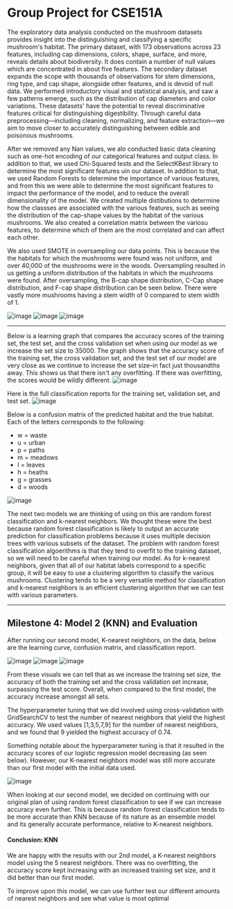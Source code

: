 # Group Project for CSE151A

The exploratory data analysis conducted on the mushroom datasets provides insight into the distinguishing and classifying a specific mushroom's habitat. The primary dataset, with 173 observations across 23 features, including cap dimensions, colors, shape, surface, and more, reveals details about biodiversity. It does contain a number of null values which are concentrated in about five features. The secondary dataset expands the scope with thousands of observations for stem dimensions, ring type, and cap shape, alongside other features, and is devoid of null data. We performed introductory visual and statistical analysis, and saw a few patterns emerge, such as the distribution of cap diameters and color variations. These datasets' have the potential to reveal discriminative features critical for distinguishing digestibility. Through careful data preprocessing—including cleaning, normalizing, and feature extraction—we aim to move closer to accurately distinguishing between edible and poisonous mushrooms.


After we removed any Nan values, we alo conducted basic data cleaning such as one-hot encoding of our categorical features and output class. In addition to that, we used Chi-Squared tests and the SelectKBest library to determine the most significant features uin our dataset. In addition to that, we used Random Forests to determine the importance of various features, and from this we were able to determine the most significant features to impact the performance of the model, and to reduce the overall dimensionality of the model. We created multiple distibutions to determine how the classses are associated with the various features, such as seeing the distribution of the cap-shape values by the habitat of the various mushrooms. We also created a correlation matrix between the variosu features, to determine which of them are the most correlated and can affect each other.

We also used SMOTE in oversampling our data points. This is because the the habitats for which the mushrooms were found was not uniform, and over 40,000 of the mushrooms were in the woods. Oversampling resulted in us getting a uniform distribution of the habitats in which the mushrooms were found. After oversampling, the B-cap shape distribution, C-Cap shape distribution, and F-cap shape distribution can be seen below. There were vastly more mushrooms having a stem width of 0 compared to stem width of 1.

![image](./B-Cap_Shape_dist.png)
![image](./C-Cap_Shape_dist.png)
![image](./F-Cap_Shape_dist.png)

----------------------------------------------------------------------------------------
Below is a learning graph that compares the accuracy scores of the training set, the test set, and the cross validation set when using our model as we increase the set size to 35000. The graph shows that the accuracy score of the training set, the cross validation set, and the test set of our model are very close as we continue to increase the set size–in fact just thousandths away. This shows us that there isn't any overfitting. If there was overfitting, the scores would be wildly different. 
![image](./Learning_Curve_Graph.png)

Here is the full classification reports for the training set, validation set, and test set.
![image](./Classification_Report.png)

Below is a confusion matrix of the predicted habitat and the true habitat. Each of the letters corresponds to the following:
- w = waste
- u = urban
- p = paths
- m = meadows
- l = leaves
- h = heaths
- g = grasses
- d = woods

![image](./Confusion_Matrix.png)

The next two models we are thinking of using on this are random forest classification and k-nearest neighbors. We thought these were the best because random forest classification is likely to output an accurate prediction for classification problems because it uses multiple decision trees with various subsets of the dataset. The problem with random forest classification algoerithms is that they tend to overfit to the training dataset, so we will need to be careful when training our model.  As for k-nearest neighbors, given that all of our habitat labels correspond to a specific group, it will be easy to use a clustering algorithm to classify the various mushrooms. Clustering tends to be a very versatile method for classification and k-nearest neighbors is an efficient clustering algorithm that we can test with various parameters. 

----------------------------------------------------------------------------------------
## Milestone 4: Model 2 (KNN) and Evaluation

After running our second model, K-nearest neighbors, on the data, below are the learning curve, confusion matrix, and classification report. 

![image](./Learning_Curve_KNN.png)
![image](./Confusion_Matrices_KNN.png)
![image](./Classification_Report_KNN.png)

From these visuals we can tell that as we increase the training set size, the accuracy of both the training set and the cross validation set increase, surpassing the test score. Overall, when compared to the first model, the accuracy increase amongst all sets. 

The hyperparameter tuning that we did involved using cross-validation with GridSearchCV to test the number of nearest neighbors that yield the highest accuracy. We used values [1,3,5,7,9] for the number of nearest neighbors, and we found that 9 yielded the highest accuracy of 0.74.

Something notable about the hyperparameter tuning is that it resulted in the accuracy scores of our logistic regression model decreasing (as seen below). However, our K-nearest neighbors model was still more accurate than our first model with the initial data used.

![image](./Learning_Curve_Log_Reg.png)

When looking at our second model, we decided on continuing with our original plan of using random forest classification to see if we can increase accuracy even further. This is because random forest classification tends to be more accurate than KNN because of its nature as an ensemble model and its generally accurate performance, relative to K-nearest neighbors. 

#### Conclusion: KNN
We are happy with the results with our 2nd model, a K-nearest neighbors model using the 5 nearest neighbors. There was no overfitting, the accuracy score kept increasing with an increased training set size, and it did better than our first model. 

To improve upon this model, we can use further test our different amounts of nearest neighbors and see what value is most optimal

